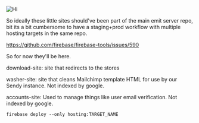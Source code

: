 
![Hi](https://media.giphy.com/media/a1QLZUUtCcgyA/giphy.gif)

So ideally these little sites should've been part of the main emit server repo, bit its a bit cumbersome to have a staging+prod workflow with multiple hosting targets in the same repo.

https://github.com/firebase/firebase-tools/issues/590

So for now they'll be here.


download-site: site that redirects to the stores

washer-site: site that cleans Mailchimp template HTML for use by our Sendy instance. Not indexed by google.

accounts-site: Used to manage things like user email verification. Not indexed by google.

`firebase deploy --only hosting:TARGET_NAME	`
